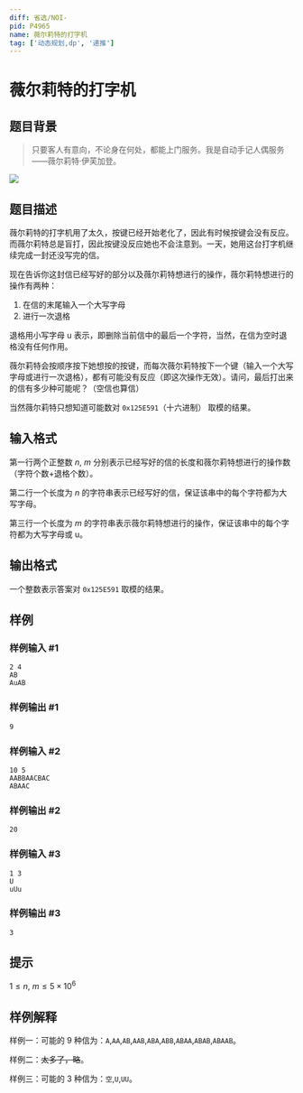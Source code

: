 ```yaml
---
diff: 省选/NOI-
pid: P4965
name: 薇尔莉特的打字机
tag: ['动态规划,dp', '递推']
---
```

# 薇尔莉特的打字机
## 题目背景

> 只要客人有意向，不论身在何处，都能上门服务。我是自动手记人偶服务——薇尔莉特·伊芙加登。

![](http://wx3.sinaimg.cn/large/dcec95dfgy1fme08p9eopj20xv0hyq5q.jpg)
## 题目描述

薇尔莉特的打字机用了太久，按键已经开始老化了，因此有时候按键会没有反应。而薇尔莉特总是盲打，因此按键没反应她也不会注意到。一天，她用这台打字机继续完成一封还没写完的信。

现在告诉你这封信已经写好的部分以及薇尔莉特想进行的操作，薇尔莉特想进行的操作有两种：
1. 在信的末尾输入一个大写字母
2. 进行一次退格

退格用小写字母 $\mathrm{u}$ 表示，即删除当前信中的最后一个字符，当然，在信为空时退格没有任何作用。

薇尔莉特会按顺序按下她想按的按键，而每次薇尔莉特按下一个键（输入一个大写字母或进行一次退格），都有可能没有反应（即这次操作无效）。请问，最后打出来的信有多少种可能呢？（空信也算信）

当然薇尔莉特只想知道可能数对 `0x125E591`（十六进制） 取模的结果。
## 输入格式

第一行两个正整数 $n,\ m$ 分别表示已经写好的信的长度和薇尔莉特想进行的操作数（字符个数+退格个数）。

第二行一个长度为 $n$ 的字符串表示已经写好的信，保证该串中的每个字符都为大写字母。

第三行一个长度为 $m$ 的字符串表示薇尔莉特想进行的操作，保证该串中的每个字符都为大写字母或 $\mathrm{u}$。
## 输出格式

一个整数表示答案对 `0x125E591` 取模的结果。
## 样例

### 样例输入 #1
```
2 4
AB
AuAB
```
### 样例输出 #1
```
9
```
### 样例输入 #2
```
10 5
AABBAACBAC
ABAAC
```
### 样例输出 #2
```
20
```
### 样例输入 #3
```
1 3
U
uUu
```
### 样例输出 #3
```
3
```
## 提示

$1\le n,\ m\le 5\times 10^6$

## 样例解释

样例一：可能的 $9$ 种信为：`A`,`AA`,`AB`,`AAB`,`ABA`,`ABB`,`ABAA`,`ABAB`,`ABAAB`。

样例二：~~太多了，略~~。

样例三：可能的 $3$ 种信为：`空`,`U`,`UU`。
